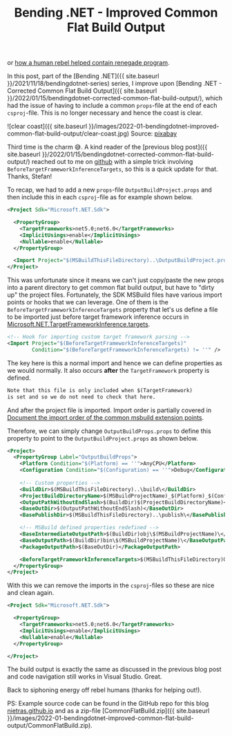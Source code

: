 ﻿---
layout: post
title: Bending .NET - Improved Common Flat Build Output
---
or [how a human rebel helped contain renegade program](https://matrix.fandom.com/wiki/Agent_Smith).

In this post, part of the [Bending .NET]({{ site.baseurl
}}/2021/11/18/bendingdotnet-series) series, I improve upon [Bending .NET -
Corrected Common Flat Build Output]({{ site.baseurl
}}/2022/01/15/bendingdotnet-corrected-common-flat-build-output/), which had the
issue of having to include a common `props`-file at the end of each
`csproj`-file. This is no longer necessary and hence the coast is clear.

![clear coast]({{ site.baseurl }}/images/2022-01-bendingdotnet-improved-common-flat-build-output/clear-coast.jpg)
Source: [pixabay](https://pixabay.com/photos/background-baltic-sea-beach-1702938//)

Third time is the charm 😅. A kind reader of the [previous blog post]({{
site.baseurl }}/2022/01/15/bendingdotnet-corrected-common-flat-build-output/)
reached out to me on
[github](https://github.com/nietras/nietras.github.io/issues/21) with a simple
trick involving `BeforeTargetFrameworkInferenceTargets`, so this is a quick
update for that. Thanks, Stefan!

To recap, we had to add a new `props`-file `OutputBuildProject.props` and
then include this in each `csproj`-file as for example shown below.
```xml
<Project Sdk="Microsoft.NET.Sdk">

  <PropertyGroup>
    <TargetFrameworks>net5.0;net6.0</TargetFrameworks>
    <ImplicitUsings>enable</ImplicitUsings>
    <Nullable>enable</Nullable>
  </PropertyGroup>

  <Import Project="$(MSBuildThisFileDirectory)..\OutputBuildProject.props" />
</Project>
```

This was unfortunate since it means we can't just copy/paste the new props into
a parent directory to get common flat build output, but have to "dirty up" the
project files. Fortunately, the SDK MSBuild files have various import points or
hooks that we can leverage. One of them is the
`BeforeTargetFrameworkInferenceTargets` property that let's us define a file to
be imported just before target framework inference occurs in
[Microsoft.NET.TargetFrameworkInference.targets](https://github.com/dotnet/sdk/blob/14b117b7088653b694e16ac2071fcbf634a2a9ab/src/Tasks/Microsoft.NET.Build.Tasks/targets/Microsoft.NET.TargetFrameworkInference.targets#L47).
```xml
<!-- Hook for importing custom target framework parsing -->
<Import Project="$(BeforeTargetFrameworkInferenceTargets)" 
        Condition="$(BeforeTargetFrameworkInferenceTargets) != ''" />
```

The key here is this a normal import and hence we can define properties as we
would normally. It also occurs **after** the `TargetFramework` property is
defined.
```xml
Note that this file is only included when $(TargetFramework) 
is set and so we do not need to check that here.
```
And after the project file is imported. Import order is partially covered in
[Document the import order of the common msbuild extension
points](https://github.com/dotnet/msbuild/issues/2767#issuecomment-514342730).

Therefore, we can simply change `OutputBuildProps.props` to define this
property to point to the `OutputBuildProject.props` as shown below.
```xml
<Project>
  <PropertyGroup Label="OutputBuildProps">
    <Platform Condition="$(Platform) == ''">AnyCPU</Platform>
    <Configuration Condition="$(Configuration) == ''">Debug</Configuration>
    
    <!-- Custom properties -->
    <BuildDir>$(MSBuildThisFileDirectory)..\build\</BuildDir>
    <ProjectBuildDirectoryName>$(MSBuildProjectName)_$(Platform)_$(Configuration)</ProjectBuildDirectoryName>
    <OutputPathWithoutEndSlash>$(BuildDir)$(ProjectBuildDirectoryName)</OutputPathWithoutEndSlash>
    <BaseOutDir>$(OutputPathWithoutEndSlash)</BaseOutDir>
    <BasePublishDir>$(MSBuildThisFileDirectory)..\publish\</BasePublishDir>

    <!-- MSBuild defined properties redefined -->
    <BaseIntermediateOutputPath>$(BuildDir)obj\$(MSBuildProjectName)\</BaseIntermediateOutputPath>
    <BaseOutputPath>$(BuildDir)bin\$(MSBuildProjectName)\</BaseOutputPath>
    <PackageOutputPath>$(BaseOutDir)</PackageOutputPath>

    <BeforeTargetFrameworkInferenceTargets>$(MSBuildThisFileDirectory)OutputBuildProject.props</BeforeTargetFrameworkInferenceTargets>
  </PropertyGroup>
</Project>
```

With this we can remove the imports in the `csproj`-files so these are nice and
clean again.
```xml
<Project Sdk="Microsoft.NET.Sdk">

  <PropertyGroup>
    <TargetFrameworks>net5.0;net6.0</TargetFrameworks>
    <ImplicitUsings>enable</ImplicitUsings>
    <Nullable>enable</Nullable>
  </PropertyGroup>

</Project>
```

The build output is exactly the same as discussed in the previous blog post and
code navigation still works in Visual Studio. Great.

Back to siphoning energy off rebel humans (thanks for helping out!).

PS: Example source code can be found in the GitHub 
repo for this blog [nietras.github.io](https://github.com/nietras/nietras.github.io)
and as a zip-file [CommonFlatBuild.zip]({{ site.baseurl }}/images/2022-01-bendingdotnet-improved-common-flat-build-output/CommonFlatBuild.zip).